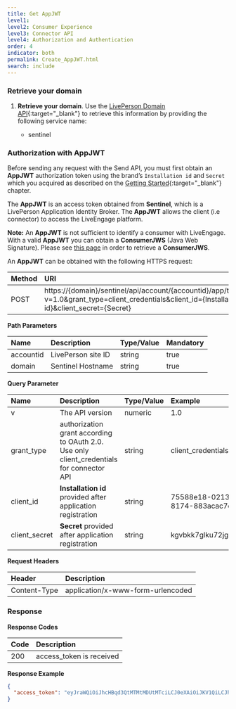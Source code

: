 ```yaml
---
title: Get AppJWT
level1:
level2: Consumer Experience
level3: Connector API
level4: Authorization and Authentication
order: 4
indicator: both
permalink: Create_AppJWT.html
search: include
---
```


### Retrieve your domain

1. **Retrieve your domain**. Use the [LivePerson Domain API](agent-domain-domain-api.html){:target="_blank"} to retrieve this information by providing the following service name:

	* sentinel

### Authorization with AppJWT

Before sending any request with the Send API, you must first obtain an **AppJWT** authorization token using the brand’s `Installation id` and `Secret` which you acquired as described on the [Getting Started](connectorapi-getting-started.html){:target="_blank"} chapter.

The **AppJWT** is an access token obtained from **Sentinel**, which is a LivePerson Application Identity Broker. The **AppJWT** allows the client (i.e connector) to access the LiveEngage platform.

**Note:** An **AppJWT** is not sufficient to identify a consumer with LiveEngage. With a valid **AppJWT** you can obtain a **ConsumerJWS** (Java Web Signature). Please see [this page](Create_ConsumerJWS.html) in order to retrieve a **ConsumerJWS**.

An **AppJWT** can be obtained with the following HTTPS request:


| Method | URI  |
| :--- | :--- |
| POST | https://{domain}/sentinel/api/account/{accountid}/app/token?v=1.0&grant_type=client_credentials&client_id={Installation id}&client_secret={Secret} |


**Path Parameters**

| Name  | Description | Type/Value | Mandatory |
| :--- | :--- | :--- | :--- |
| accountid | LivePerson site ID | string | true |
| domain | Sentinel Hostname | string | true |

**Query Parameter**

| Name  | Description | Type/Value | Example | Mandatory |
| :--- | :--- | :--- | :--- | :--- |
| v | The API version | numeric | 1.0 | true |
| grant_type | authorization grant according to OAuth 2.0. Use only client_credentials for connector API | string | client_credentials | true |
| client_id | **Installation id** provided after application registration | string | 75588e18-0213-4e33-8174-883acac7e3c4 |true |
| client_secret | **Secret** provided after application registration | string | kgvbkk7glku72jgtmpi6l4a872 | true |

**Request Headers**

| Header | Description |
| :--- | :--- |
| Content-Type | application/x-www-form-urlencoded |

### Response

**Response Codes**

| Code | Description |
| :--- | :--- |
| 200 | access_token is received |


**Response Example**

```json
{
  "access_token": "eyJraWQiOiJhcHBqd3QtMTMtMDUtMTciLCJ0eXAiOiJKV1QiLCJhbGciOiJSUzI1NiJ9.eyJhdWQiOiJsZTgxODIzMTE4IiwiYXpwIjoiNzU1ODhlMTgtMDIxMy00ZTMzLTgxNzQtODgzYWNhYzdlM2M0Iiwic2NvcGUiOiJtc2cuY29uc3VtZXIiLCJpc3MiOiJTZW50aW5lbCIsImV4cCI6MTUyNDY0NjI3MCwiaWF0IjoxNTI0NjQyNjcwfQ.aC1EbVQDIKJkrMgfoqhDqo5KZVMILTGP5UnK_4lUJQIfpFcrymvQKU9E6zt_WDhWmM2SOOcr1sz4u5xVZ9rMWZciDW_9KofEM2NDgVw1EVBxAIgGYeO0sbE9o--HKjk9DHZvukJkQFhYaHMDnj6ay4BNUqTJpDn6y3XQY7eh7rM", "token_type": "Bearer"
}
```
